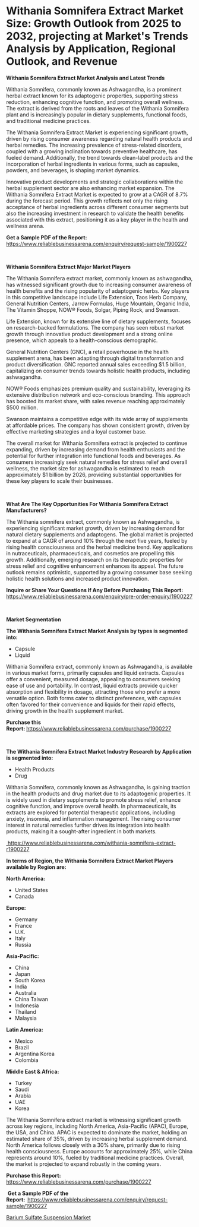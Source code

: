 <p><h1>Withania Somnifera Extract Market Size: Growth Outlook from 2025 to 2032, projecting at Market's Trends Analysis by Application, Regional Outlook, and Revenue</h1></p><p><strong>Withania Somnifera Extract Market Analysis and Latest Trends</strong></p>
<p><p>Withania Somnifera, commonly known as Ashwagandha, is a prominent herbal extract known for its adaptogenic properties, supporting stress reduction, enhancing cognitive function, and promoting overall wellness. The extract is derived from the roots and leaves of the Withania Somnifera plant and is increasingly popular in dietary supplements, functional foods, and traditional medicine practices.</p><p>The Withania Somnifera Extract Market is experiencing significant growth, driven by rising consumer awareness regarding natural health products and herbal remedies. The increasing prevalence of stress-related disorders, coupled with a growing inclination towards preventive healthcare, has fueled demand. Additionally, the trend towards clean-label products and the incorporation of herbal ingredients in various forms, such as capsules, powders, and beverages, is shaping market dynamics.</p><p>Innovative product developments and strategic collaborations within the herbal supplement sector are also enhancing market expansion. The Withania Somnifera Extract Market is expected to grow at a CAGR of 8.7% during the forecast period. This growth reflects not only the rising acceptance of herbal ingredients across different consumer segments but also the increasing investment in research to validate the health benefits associated with this extract, positioning it as a key player in the health and wellness arena.</p></p>
<p><strong>Get a Sample PDF of the Report:&nbsp;</strong> <a href="https://www.reliablebusinessarena.com/enquiry/request-sample/1900227?utm_campaign=3173&utm_medium=2&utm_source=Github&utm_content=ia&utm_term=08032025&utm_id=withania-somnifera-extract">https://www.reliablebusinessarena.com/enquiry/request-sample/1900227</a></p>
<p>&nbsp;</p>
<p><strong>Withania Somnifera Extract Major Market Players</strong></p>
<p><p>The Withania Somnifera extract market, commonly known as ashwagandha, has witnessed significant growth due to increasing consumer awareness of health benefits and the rising popularity of adaptogenic herbs. Key players in this competitive landscape include Life Extension, Taos Herb Company, General Nutrition Centers, Jarrow Formulas, Huge Mountain, Organic India, The Vitamin Shoppe, NOW® Foods, Solgar, Piping Rock, and Swanson.</p><p>Life Extension, known for its extensive line of dietary supplements, focuses on research-backed formulations. The company has seen robust market growth through innovative product development and a strong online presence, which appeals to a health-conscious demographic.</p><p>General Nutrition Centers (GNC), a retail powerhouse in the health supplement arena, has been adapting through digital transformation and product diversification. GNC reported annual sales exceeding $1.5 billion, capitalizing on consumer trends towards holistic health products, including ashwagandha.</p><p>NOW® Foods emphasizes premium quality and sustainability, leveraging its extensive distribution network and eco-conscious branding. This approach has boosted its market share, with sales revenue reaching approximately $500 million.</p><p>Swanson maintains a competitive edge with its wide array of supplements at affordable prices. The company has shown consistent growth, driven by effective marketing strategies and a loyal customer base.</p><p>The overall market for Withania Somnifera extract is projected to continue expanding, driven by increasing demand from health enthusiasts and the potential for further integration into functional foods and beverages. As consumers increasingly seek natural remedies for stress relief and overall wellness, the market size for ashwagandha is estimated to reach approximately $1 billion by 2026, providing substantial opportunities for these key players to scale their businesses.</p></p>
<p>&nbsp;</p>
<p><strong>What Are The Key Opportunities For Withania Somnifera Extract Manufacturers?</strong></p>
<p><p>The Withania somnifera extract, commonly known as Ashwagandha, is experiencing significant market growth, driven by increasing demand for natural dietary supplements and adaptogens. The global market is projected to expand at a CAGR of around 10% through the next five years, fueled by rising health consciousness and the herbal medicine trend. Key applications in nutraceuticals, pharmaceuticals, and cosmetics are propelling this growth. Additionally, emerging research on its therapeutic properties for stress relief and cognitive enhancement enhances its appeal. The future outlook remains optimistic, supported by a growing consumer base seeking holistic health solutions and increased product innovation.</p></p>
<p><strong>Inquire or Share Your Questions If Any Before Purchasing This Report:</strong> <a href="https://www.reliablebusinessarena.com/enquiry/pre-order-enquiry/1900227?utm_campaign=3173&utm_medium=2&utm_source=Github&utm_content=ia&utm_term=08032025&utm_id=withania-somnifera-extract">https://www.reliablebusinessarena.com/enquiry/pre-order-enquiry/1900227</a></p>
<p>&nbsp;</p>
<p><strong>Market Segmentation</strong></p>
<p><strong>The Withania Somnifera Extract Market Analysis by types is segmented into:</strong></p>
<p><ul><li>Capsule</li><li>Liquid</li></ul></p>
<p><p>Withania Somnifera extract, commonly known as Ashwagandha, is available in various market forms, primarily capsules and liquid extracts. Capsules offer a convenient, measured dosage, appealing to consumers seeking ease of use and portability. In contrast, liquid extracts provide quicker absorption and flexibility in dosage, attracting those who prefer a more versatile option. Both forms cater to distinct preferences, with capsules often favored for their convenience and liquids for their rapid effects, driving growth in the health supplement market.</p></p>
<p><strong>Purchase this Report:&nbsp;</strong><a href="https://www.reliablebusinessarena.com/purchase/1900227?utm_campaign=3173&utm_medium=2&utm_source=Github&utm_content=ia&utm_term=08032025&utm_id=withania-somnifera-extract">https://www.reliablebusinessarena.com/purchase/1900227</a></p>
<p>&nbsp;</p>
<p><strong>The Withania Somnifera Extract Market Industry Research by Application is segmented into:</strong></p>
<p><ul><li>Health Products</li><li>Drug</li></ul></p>
<p><p>Withania Somnifera, commonly known as Ashwagandha, is gaining traction in the health products and drug market due to its adaptogenic properties. It is widely used in dietary supplements to promote stress relief, enhance cognitive function, and improve overall health. In pharmaceuticals, its extracts are explored for potential therapeutic applications, including anxiety, insomnia, and inflammation management. The rising consumer interest in natural remedies further drives its integration into health products, making it a sought-after ingredient in both markets.</p></p>
<p><a href="https://www.reliablebusinessarena.com/withania-somnifera-extract-r1900227?utm_campaign=3173&utm_medium=2&utm_source=Github&utm_content=ia&utm_term=08032025&utm_id=withania-somnifera-extract">&nbsp;https://www.reliablebusinessarena.com/withania-somnifera-extract-r1900227</a></p>
<p><strong>In terms of Region, the Withania Somnifera Extract Market Players available by Region are:</strong></p>
<p>
    <p> <strong> North America: </strong>
        <ul>
            <li>United States</li>
            <li>Canada</li>
        </ul>
        </p> 
    <p> <strong> Europe: </strong>
        <ul>
            <li>Germany</li>
            <li>France</li>
            <li>U.K.</li>
            <li>Italy</li>
            <li>Russia</li>
        </ul>
        </p> 
    <p> <strong> Asia-Pacific: </strong>
        <ul>
            <li>China</li>
            <li>Japan</li>
            <li>South Korea</li>
            <li>India</li>
            <li>Australia</li>
            <li>China Taiwan</li>
            <li>Indonesia</li>
            <li>Thailand</li>
            <li>Malaysia</li>
        </ul>
        </p> 
    <p> <strong> Latin America: </strong>
        <ul>
            <li>Mexico</li>
            <li>Brazil</li>
            <li>Argentina Korea</li>
            <li>Colombia</li>
        </ul>
        </p> 
    <p> <strong> Middle East & Africa: </strong>
        <ul>
            <li>Turkey</li>
            <li>Saudi</li>
            <li>Arabia</li>
            <li>UAE</li>
            <li>Korea</li>
        </ul>
    </p>
    </p>
<p><p>The Withania Somnifera extract market is witnessing significant growth across key regions, including North America, Asia-Pacific (APAC), Europe, the USA, and China. APAC is expected to dominate the market, holding an estimated share of 35%, driven by increasing herbal supplement demand. North America follows closely with a 30% share, primarily due to rising health consciousness. Europe accounts for approximately 25%, while China represents around 10%, fueled by traditional medicine practices. Overall, the market is projected to expand robustly in the coming years.</p></p>
<p><strong>Purchase this Report: </strong><a href="https://www.reliablebusinessarena.com/purchase/1900227?utm_campaign=3173&utm_medium=2&utm_source=Github&utm_content=ia&utm_term=08032025&utm_id=withania-somnifera-extract">https://www.reliablebusinessarena.com/purchase/1900227</a></p>
<p>&nbsp;<strong>Get a Sample PDF of the Report:&nbsp;&nbsp;</strong><a href="https://www.reliablebusinessarena.com/enquiry/request-sample/1900227?utm_campaign=3173&utm_medium=2&utm_source=Github&utm_content=ia&utm_term=08032025&utm_id=withania-somnifera-extract">https://www.reliablebusinessarena.com/enquiry/request-sample/1900227</a></p>
<p><strong></strong></p>
<p><p><a href="https://github.com/geyangvayora/Market-Research-Report-List-1/blob/main/barium-sulfate-suspension-market.md?utm_campaign=3173&utm_medium=2&utm_source=Github&utm_content=ia&utm_term=08032025&utm_id=withania-somnifera-extract">Barium Sulfate Suspension Market</a></p></p>